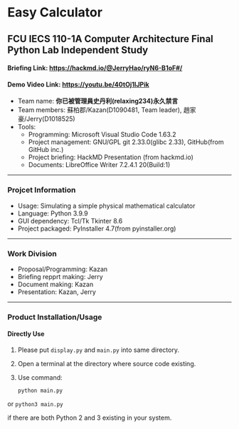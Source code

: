 # Easy Calculator
## FCU IECS 110-1A Computer Architecture Final Python Lab Independent Study

#### Briefing Link: https://hackmd.io/@JerryHao/ryN6-B1oF#/

#### Demo Video Link: https://youtu.be/40tOj1IJPik

+ Team name: **你已被管理員史丹利(relaxing234)永久禁言**
+ Team members: 蘇柏郡/Kazan(D1090481, Team leader), 趙家豪/Jerry(D1018525)
+ Tools: 
    + Programming: Microsoft Visual Studio Code 1.63.2
    + Project management: GNU/GPL git 2.33.0(glibc 2.33), GitHub(from GitHub inc.)
    + Project briefing: HackMD Presentation (from hackmd.io)
    + Documents: LibreOffice Writer 7.2.4.1 20(Build:1)

---

### Projcet Information

+ Usage: Simulating a simple physical mathematical calculator
+ Language: Python 3.9.9
+ GUI dependency: Tcl/Tk Tkinter 8.6
+ Project packaged: PyInstaller 4.7(from pyinstaller.org) 

---

### Work Division

+ Proposal/Programming: Kazan
+ Briefing repprt making: Jerry
+ Document making: Kazan
+ Presentation: Kazan, Jerry

---

### Product Installation/Usage

#### Directly Use

1. Please put `display.py` and `main.py` into same directory.
2. Open a terminal at the directory where source code existing.
3. Use command:
    
    `python main.py`

or
    `python3 main.py`

if there are both Python 2 and 3 existing in your system.